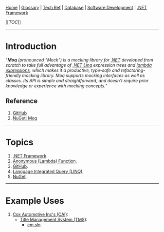 [Home](/Slalom-LLC/Slalom-Consulting) | [Glossary](/Glossary) | [Tech Ref](/Tech-Ref) | [Database](/Tech-Ref/Software-Development/Database) | [Software Development](/Tech-Ref/Software-Development) | [.NET Framework](/Tech-Ref/Software-Development/NET-Framework)

[[_TOC_]]

---
# Introduction
"_***Moq*** (pronounced "Mock") is a mocking library for [.NET](/Tech-Ref/Software-Development/NET-Framework) developed from scratch to take full advantage of [.NET Linq](/Tech-Ref/Software-Development/NET-Framework/LINQ-\(Language-Integrated-Query\)) expression trees and [lambda expressions](/Tech-Ref/Software-Development/Anonymous-Function), which makes it a productive, type-safe and refactoring-friendly mocking library. Moq supports mocking interfaces as well as classes. Its API is simple and straightforward, and doesn't require prior knowledge or experience with mocking concepts._"

## Reference
1. [GitHub](https://github.com/moq/moq4#what)
1. [NuGet: Moq](https://www.nuget.org/packages/Moq/)

---
# Topics
1. [.NET Framework](/Tech-Ref/Software-Development/NET-Framework).
1. [Anonymous (Lambda) Function](/Tech-Ref/Software-Development/Anonymous-Function).
1. [GitHub](/Tech-Ref/Software-Development/DevOps-\(Development-and-IT-Operations\)/GitHub).
1. [Language Integrated Query (LINQ)](/Tech-Ref/Software-Development/NET-Framework/LINQ-\(Language-Integrated-Query\)).
1. [NuGet](/Tech-Ref/Microsoft/Microsoft-Windows/NuGet).

---
# Example Uses
1. [Cox Automotive Inc's (CAI)](/Clients/CAI-\(Cox-Automotive-Inc\)):
   - [Title Management System (TMS)](/Clients/CAI-\(Cox-Automotive-Inc\)/Infrastructure-\(CAI\)/Systems-and-Services-\(CAI\)/TMS):
      - [cm.sln](/Clients/CAI-\(Cox-Automotive-Inc\)/Infrastructure-\(CAI\)/Systems-and-Services-\(CAI\)/TMS/cm.sln#third-party-components).
